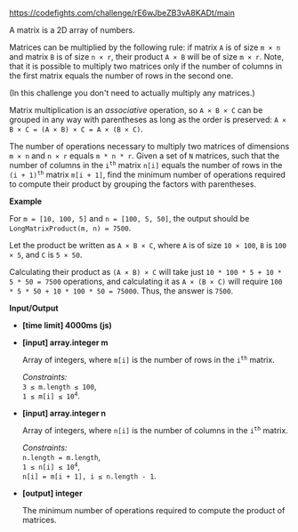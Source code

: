 https://codefights.com/challenge/rE6wJbeZB3vA8KADt/main
<p>A matrix is a 2D array of numbers.</p>
<p>Matrices can be multiplied by the following rule: if matrix <code>A</code> is of size <code>m × n</code> and matrix <code>B</code> is of size <code>n × r</code>, their product <code>A × B</code> will be of size <code>m × r</code>. Note, that it is possible to multiply two matrices only if the number of columns in the first matrix equals the number of rows in the second one.</p>
<p>(In this challenge you don't need to actually multiply any matrices.)</p>
<p>Matrix multiplication is an <em>associative</em> operation, so <code>A × B × C</code> can be grouped in any way with parentheses as long as the order is preserved: <code>A × B × C = (A × B) × C = A × (B × C)</code>.</p>
<p>The number of operations necessary to multiply two matrices of dimensions <code>m × n</code> and <code>n × r</code> equals <code>m * n * r</code>. Given a set of <code>N</code> matrices, such that the number of columns in the <code>i<sup>th</sup></code> matrix <code>n[i]</code> equals the number of rows in the <code>(i + 1)<sup>th</sup></code> matrix <code>m[i + 1]</code>, find the minimum number of operations required to compute their product by grouping the factors with parentheses.</p>
<p><strong>Example</strong></p>
<p>For <code>m = [10, 100, 5]</code> and <code>n = [100, 5, 50]</code>, the output should be<br>
<code>LongMatrixProduct(m, n) = 7500</code>.</p>
<p>Let the product be written as <code>A × B × C</code>, where <code>A</code> is of size <code>10 × 100</code>, <code>B</code> is <code>100 × 5</code>, and <code>C</code> is <code>5 × 50</code>.</p>
<p>Calculating their product as <code>(A × B) × C</code> will take just <code>10 * 100 * 5 + 10 * 5 * 50 = 7500</code> operations, and calculating it as <code>A × (B × C)</code> will require <code>100 * 5 * 50 + 10 * 100 * 50 = 75000</code>. Thus, the answer is <code>7500</code>.</p>
<p><strong>Input/Output</strong></p>
<ul>
<li><strong>[time limit] 4000ms (js)</strong></li>
</ul>
<ul>
<li>
<p><strong>[input] array.integer m</strong></p>
<p>Array of integers, where <code>m[i]</code> is the number of rows in the <code>i<sup>th</sup></code> matrix.</p>
<p><em>Constraints:</em><br>
<code>3 ≤ m.length ≤ 100</code>,<br>
<code>1 ≤ m[i] ≤ 10<sup>4</sup></code>.</p>
</li>
<li>
<p><strong>[input] array.integer n</strong></p>
<p>Array of integers, where <code>n[i]</code> is the number of columns in the <code>i<sup>th</sup></code> matrix.</p>
<p><em>Constraints:</em><br>
<code>n.length = m.length</code>,<br>
<code>1 ≤ n[i] ≤ 10<sup>4</sup></code>,<br>
<code>n[i] = m[i + 1], i ≤ n.length - 1</code>.</p>
</li>
<li>
<p><strong>[output] integer</strong></p>
<p>The minimum number of operations required to compute the product of matrices.</p>
</li>
</ul>
